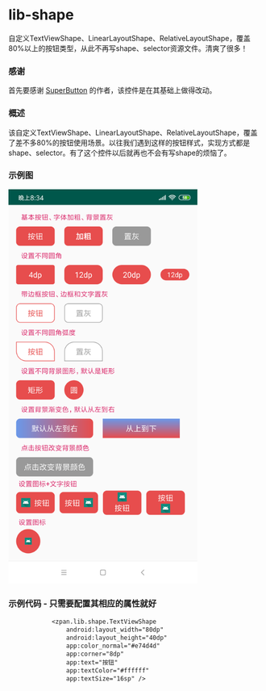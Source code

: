 # lib-shape
自定义TextViewShape、LinearLayoutShape、RelativeLayoutShape，覆盖80%以上的按钮类型，从此不再写shape、selector资源文件。清爽了很多！ 

### 感谢
首先要感谢 [SuperButton](https://github.com/ansnail/SuperButton) 的作者，该控件是在其基础上做得改动。
### 概述
该自定义TextViewShape、LinearLayoutShape、RelativeLayoutShape，覆盖了差不多80%的按钮使用场景。以往我们遇到这样的按钮样式，实现方式都是shape、selector。有了这个控件以后就再也不会有写shape的烦恼了。
### 示例图

<img src="https://github.com/0119zp/feat_superbutton/blob/master/SuperButton%E7%A4%BA%E4%BE%8B.png" width="375" hight="750" alt="ShapeButton示例图">

### 示例代码 - 只需要配置其相应的属性就好
~~~
            <zpan.lib.shape.TextViewShape
                android:layout_width="80dp"
                android:layout_height="40dp"
                app:color_normal="#e74d4d"
                app:corner="8dp"
                app:text="按钮"
                app:textColor="#ffffff"
                app:textSize="16sp" />
~~~
